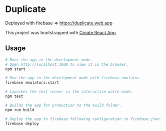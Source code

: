 # Duplicate

Deployed with firebase => https://duplicate.web.app

This project was bootstrapped with [Create React App](https://github.com/facebook/create-react-app).

## Usage

```bash
# Runs the app in the development mode.
# Open http://localhost:3000 to view it in the browser.
npm start

# Run the app in the development mode with firebase emulator
firebase emulators:start

# Launches the test runner in the interactive watch mode.
npm test

# Builds the app for production to the build folder.
npm run build

# Deploy the app to firebase following configuration in firebase.json.
firebase deploy
```


